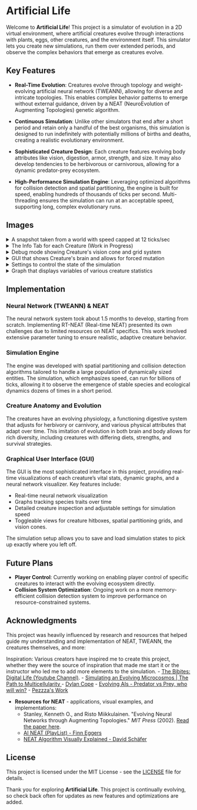 # Artificial Life

Welcome to **Artificial Life**! This project is a simulator of evolution in a 2D virtual environment, where artificial creatures evolve through interactions with plants, eggs, other creatures, and the environment itself. This simulator lets you create new simulations, run them over extended periods, and observe the complex behaviors that emerge as creatures evolve.

## Key Features

- **Real-Time Evolution**: Creatures evolve through topology and weight-evolving artificial neural network (TWEANN), allowing for diverse and intricate topologies. This enables complex behavior patterns to emerge without external guidance, driven by a NEAT (NeuroEvolution of Augmenting Topologies) genetic algorithm.
  
- **Continuous Simulation**: Unlike other simulators that end after a short period and retain only a handful of the best organisms, this simulation is designed to run indefinitely with potentially millions of births and deaths, creating a realistic evolutionary environment.
  
- **Sophisticated Creature Design**: Each creature features evolving body attributes like vision, digestion, armor, strength, and size. It may also develop tendencies to be herbivorous or carnivorous, allowing for a dynamic predator-prey ecosystem.

- **High-Performance Simulation Engine**: Leveraging optimized algorithms for collision detection and spatial partitioning, the engine is built for speed, enabling hundreds of thousands of ticks per second. Multi-threading ensures the simulation can run at an acceptable speed, supporting long, complex evolutionary runs.

## Images

<details>
  <summary>A snapshot taken from a world with speed capped at 12 ticks/sec</summary>
  <img src="/image3.png" alt="" width="500">
</details>

<details>
  <summary>The Info Tab for each Creature (Work in Progress)</summary>
  <img src="/image4.png" alt="" width="500">
</details>

<details>
  <summary>Debug mode showing Creature's vision cone and grid system</summary>
  <img src="/image5.png" alt="" width="500">
</details>

<details>
  <summary>GUI that shows Creature's brain and allows for forced mutation</summary>
  <img src="/image6.png" alt="" width="500">
</details>

<details>
  <summary>Settings to control the state of the simulation</summary>
  <img src="/image1.png" alt="" width="500">
</details>

<details>
  <summary>Graph that displays variables of various creature statistics</summary>
  <img src="/image7.png" alt="" width="500">
</details>

## Implementation

### Neural Network (TWEANN) & NEAT
The neural network system took about 1.5 months to develop, starting from scratch. Implementing RT-NEAT (Real-time NEAT) presented its own challenges due to limited resources on NEAT specifics. This work involved extensive parameter tuning to ensure realistic, adaptive creature behavior.

### Simulation Engine
The engine was developed with spatial partitioning and collision detection algorithms tailored to handle a large population of dynamically sized entities. The simulation, which emphasizes speed, can run for billions of ticks, allowing it to observe the emergence of stable species and ecological dynamics dozens of times in a short period.

### Creature Anatomy and Evolution
The creatures have an evolving physiology, a functioning digestive system that adjusts for herbivory or carnivory, and various physical attributes that adapt over time. This imitation of evolution in both brain and body allows for rich diversity, including creatures with differing diets, strengths, and survival strategies.

### Graphical User Interface (GUI)
The GUI is the most sophisticated interface in this project, providing real-time visualizations of each creature’s vital stats, dynamic graphs, and a neural network visualizer. Key features include:
- Real-time neural network visualization
- Graphs tracking species traits over time
- Detailed creature inspection and adjustable settings for simulation speed
- Toggleable views for creature hitboxes, spatial partitioning grids, and vision cones.

The simulation setup allows you to save and load simulation states to pick up exactly where you left off.

## Future Plans

- **Player Control**: Currently working on enabling player control of specific creatures to interact with the evolving ecosystem directly.
- **Collision System Optimization**: Ongoing work on a more memory-efficient collision detection system to improve performance on resource-constrained systems.

## Acknowledgments

This project was heavily influenced by research and resources that helped guide my understanding and implementation of NEAT, TWEANN, the creatures themselves, and more:

Inspiration: Various creators have inspired me to create this project, whether they were the source of inspiration that made me start it or the instructor who led me to add more elements to the simulation. 
    - [The Bibites: Digital Life (Youtube Channel)](https://www.youtube.com/@TheBibitesDigitalLife).
    - [Simulating an Evolving Microcosmos | The Path to Multicellularity ](https://youtu.be/fEDqdvKO5Y0?si=MBvfZUhXTDg_klVG) - [Dylan Cope](https://www.youtube.com/@dylancope)
    - [Evolving AIs - Predator vs Prey, who will win?](https://youtu.be/qwrp3lB-jkQ?si=Oa_vXSVZQ5LDtpeR) - [Pezzza's Work](https://www.youtube.com/@PezzzasWork)
- **Resources for NEAT** - applications, visual examples, and implementations:
    - Stanley, Kenneth O., and Risto Miikkulainen. "Evolving Neural Networks through Augmenting Topologies." *MIT Press* (2002). [Read the paper here](https://nn.cs.utexas.edu/downloads/papers/stanley.ec02.pdf).
    - [AI NEAT (PlayList) - Finn Eggers ](https://www.youtube.com/watch?v=VMQOa4-rVxE&list=PLgomWLYGNl1fcL0o4exBShNeCC5tc6s9C&ab_channel=FinnEggers)
    - [NEAT Algorithm Visually Explained - David Schäfer](https://youtu.be/yVtdp1kF0I4?si=SfH0ouURtsrmutv2)

  

## License
This project is licensed under the MIT License - see the [LICENSE](LICENSE) file for details.


Thank you for exploring **Artificial Life**. This project is continually evolving, so check back often for updates as new features and optimizations are added.
